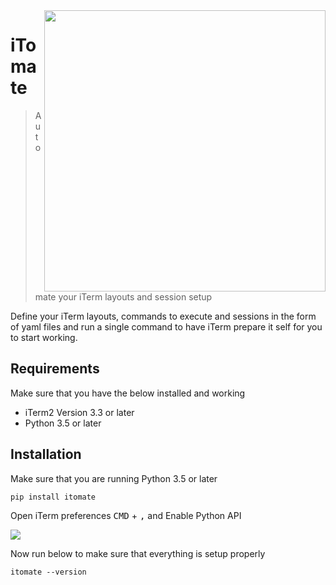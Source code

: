 <img width="450px" align="right" src="https://i.imgur.com/xHH6Ffr.png" />

# iTomate
> Automate your iTerm layouts and session setup

Define your iTerm layouts, commands to execute and sessions in the form of yaml files and run a single command to have iTerm prepare it self for you to start working.

## Requirements
Make sure that you have the below installed and working
* iTerm2 Version 3.3 or later
* Python 3.5 or later

## Installation

Make sure that you are running Python 3.5 or later

```shell
pip install itomate
```
Open iTerm preferences <kbd>CMD</kbd> + <kbd>,</kbd> and Enable Python API

![](https://i.imgur.com/FfRDIo5.png)

Now run below to make sure that everything is setup properly

```shell
itomate --version
```
